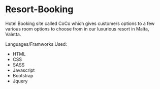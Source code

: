 # Resort-Booking
Hotel Booking site called CoCo which gives customers options to a few various room options to choose
from in our luxurious resort in Malta, Valetta.

Languages/Framworks Used:
- HTML
- CSS 
- SASS
- Javascript
- Bootstrap
- Jquery
